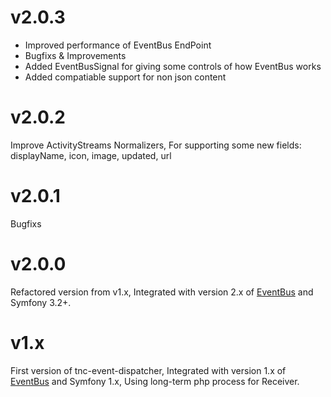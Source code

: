 # v2.0.3

- Improved performance of EventBus EndPoint
- Bugfixs & Improvements
- Added EventBusSignal for giving some controls of how EventBus works
- Added compatiable support for non json content

# v2.0.2

Improve ActivityStreams Normalizers, For supporting some new fields: displayName, icon, image, updated, url

# v2.0.1

Bugfixs

# v2.0.0

Refactored version from v1.x, Integrated with version 2.x of [EventBus](https://github.com/thenetcircle/event-bus) and Symfony 3.2+.

# v1.x

First version of tnc-event-dispatcher, Integrated with version 1.x of [EventBus](https://github.com/thenetcircle/event-bus) and Symfony 1.x, Using long-term php process for Receiver.